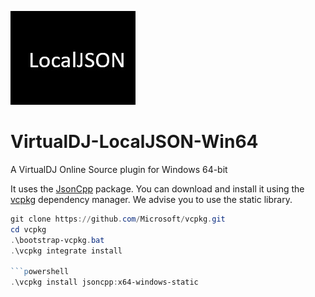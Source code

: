 ![logo](https://github.com/djcel/VirtualDJ-localJSON-Win64/blob/main/website.JPG?raw=true "")
# VirtualDJ-LocalJSON-Win64
A VirtualDJ Online Source plugin for Windows 64-bit

It uses the [JsonCpp](https://github.com/open-source-parsers/jsoncpp) package. You can download and install it using the [vcpkg](https://github.com/Microsoft/vcpkg/) dependency manager. We advise you to use the static library.

```powershell
git clone https://github.com/Microsoft/vcpkg.git
cd vcpkg
.\bootstrap-vcpkg.bat
.\vcpkg integrate install

```powershell
.\vcpkg install jsoncpp:x64-windows-static
